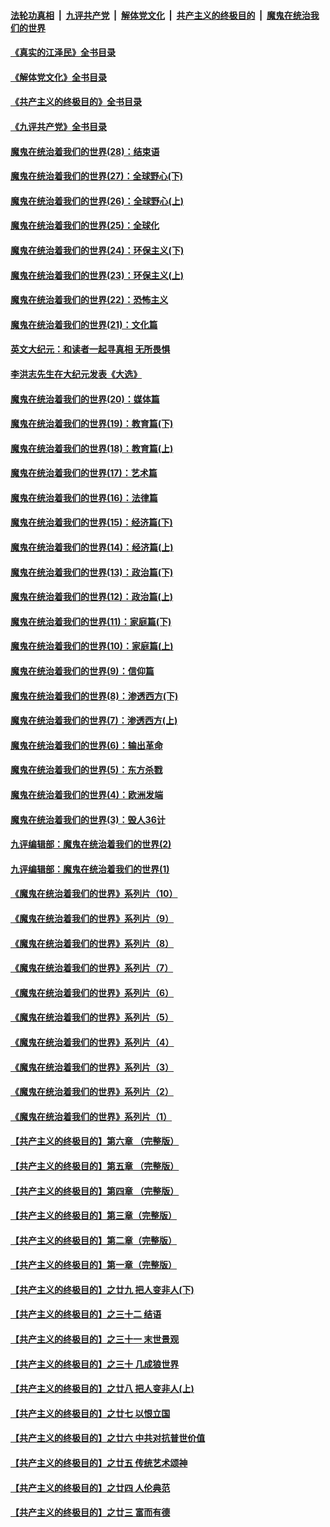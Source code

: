 ####  [法轮功真相](../../../../basic/blob/master/README.md?t=07021631) &nbsp;|&nbsp; [九评共产党](../../../../9ping.md/blob/master/README.md?t=07021631) &nbsp;|&nbsp; [解体党文化](../../../../jtdwh.md/blob/master/README.md?t=07021631)  &nbsp;|&nbsp; [共产主义的终极目的](../../../../gczydzjmd.md/blob/master/README.md?t=07021631) &nbsp;|&nbsp; [魔鬼在统治我们的世界](../../../../mgztzwmdsj.md/blob/master/README.md?t=07021631) 

#### [《真实的江泽民》全书目录](../pages/nsc422/n13721399.md?t=07021631) 

#### [《解体党文化》全书目录](../pages/nsc422/n13721157.md?t=07021631) 

#### [《共产主义的终极目的》全书目录](../pages/nsc422/n13721048.md?t=07021631) 

#### [《九评共产党》全书目录](../pages/nsc422/n13708085.md?t=07021631) 

#### [魔鬼在统治着我们的世界(28)：结束语](../pages/nsc422/n10936246.md?t=07021631) 

#### [魔鬼在统治着我们的世界(27)：全球野心(下)](../pages/nsc422/n10928319.md?t=07021631) 

#### [魔鬼在统治着我们的世界(26)：全球野心(上)](../pages/nsc422/n10900318.md?t=07021631) 

#### [魔鬼在统治着我们的世界(25)：全球化](../pages/nsc422/n10788205.md?t=07021631) 

#### [魔鬼在统治着我们的世界(24)：环保主义(下)](../pages/nsc422/n10695307.md?t=07021631) 

#### [魔鬼在统治着我们的世界(23)：环保主义(上)](../pages/nsc422/n10688613.md?t=07021631) 

#### [魔鬼在统治着我们的世界(22)：恐怖主义](../pages/nsc422/n10614727.md?t=07021631) 

#### [魔鬼在统治着我们的世界(21)：文化篇](../pages/nsc422/n10597706.md?t=07021631) 

#### [英文大纪元：和读者一起寻真相 无所畏惧](../pages/nsc422/n12542027.md?t=07021631) 

#### [李洪志先生在大纪元发表《大选》](../pages/nsc422/n12534746.md?t=07021631) 

#### [魔鬼在统治着我们的世界(20)：媒体篇](../pages/nsc422/n10586579.md?t=07021631) 

#### [魔鬼在统治着我们的世界(19)：教育篇(下)](../pages/nsc422/n10564808.md?t=07021631) 

#### [魔鬼在统治着我们的世界(18)：教育篇(上)](../pages/nsc422/n10526970.md?t=07021631) 

#### [魔鬼在统治着我们的世界(17)：艺术篇](../pages/nsc422/n10499093.md?t=07021631) 

#### [魔鬼在统治着我们的世界(16)：法律篇](../pages/nsc422/n10485969.md?t=07021631) 

#### [魔鬼在统治着我们的世界(15)：经济篇(下)](../pages/nsc422/n10469975.md?t=07021631) 

#### [魔鬼在统治着我们的世界(14)：经济篇(上)](../pages/nsc422/n10457370.md?t=07021631) 

#### [魔鬼在统治着我们的世界(13)：政治篇(下)](../pages/nsc422/n10448270.md?t=07021631) 

#### [魔鬼在统治着我们的世界(12)：政治篇(上)](../pages/nsc422/n10444576.md?t=07021631) 

#### [魔鬼在统治着我们的世界(11)：家庭篇(下)](../pages/nsc422/n10440961.md?t=07021631) 

#### [魔鬼在统治着我们的世界(10)：家庭篇(上)](../pages/nsc422/n10435448.md?t=07021631) 

#### [魔鬼在统治着我们的世界(9)：信仰篇](../pages/nsc422/n10432159.md?t=07021631) 

#### [魔鬼在统治着我们的世界(8)：渗透西方(下)](../pages/nsc422/n10429603.md?t=07021631) 

#### [魔鬼在统治着我们的世界(7)：渗透西方(上)](../pages/nsc422/n10426013.md?t=07021631) 

#### [魔鬼在统治着我们的世界(6)：输出革命](../pages/nsc422/n10421536.md?t=07021631) 

#### [魔鬼在统治着我们的世界(5)：东方杀戮](../pages/nsc422/n10417707.md?t=07021631) 

#### [魔鬼在统治着我们的世界(4)：欧洲发端](../pages/nsc422/n10414890.md?t=07021631) 

#### [魔鬼在统治着我们的世界(3)：毁人36计](../pages/nsc422/n10411583.md?t=07021631) 

#### [九评编辑部：魔鬼在统治着我们的世界(2)](../pages/nsc422/n10410036.md?t=07021631) 

#### [九评编辑部：魔鬼在统治着我们的世界(1)](../pages/nsc422/n10406825.md?t=07021631) 

#### [《魔鬼在统治着我们的世界》系列片（10）](../pages/nsc422/n12292670.md?t=07021631) 

#### [《魔鬼在统治着我们的世界》系列片（9）](../pages/nsc422/n12290859.md?t=07021631) 

#### [《魔鬼在统治着我们的世界》系列片（8）](../pages/nsc422/n12287445.md?t=07021631) 

#### [《魔鬼在统治着我们的世界》系列片（7）](../pages/nsc422/n12283425.md?t=07021631) 

#### [《魔鬼在统治着我们的世界》系列片（6）](../pages/nsc422/n12282314.md?t=07021631) 

#### [《魔鬼在统治着我们的世界》系列片（5）](../pages/nsc422/n12281419.md?t=07021631) 

#### [《魔鬼在统治着我们的世界》系列片（4）](../pages/nsc422/n12274024.md?t=07021631) 

#### [《魔鬼在统治着我们的世界》系列片（3）](../pages/nsc422/n12271322.md?t=07021631) 

#### [《魔鬼在统治着我们的世界》系列片（2）](../pages/nsc422/n12269049.md?t=07021631) 

#### [《魔鬼在统治着我们的世界》系列片（1）](../pages/nsc422/n12267575.md?t=07021631) 

#### [【共产主义的终极目的】第六章 （完整版）](../pages/nsc422/n11428913.md?t=07021631) 

#### [【共产主义的终极目的】第五章 （完整版）](../pages/nsc422/n11428912.md?t=07021631) 

#### [【共产主义的终极目的】第四章 （完整版）](../pages/nsc422/n11428907.md?t=07021631) 

#### [【共产主义的终极目的】第三章（完整版）](../pages/nsc422/n11428848.md?t=07021631) 

#### [【共产主义的终极目的】第二章（完整版）](../pages/nsc422/n11428831.md?t=07021631) 

#### [【共产主义的终极目的】第一章（完整版）](../pages/nsc422/n11417651.md?t=07021631) 

#### [【共产主义的终极目的】之廿九 把人变非人(下)](../pages/nsc422/n11344140.md?t=07021631) 

#### [【共产主义的终极目的】之三十二 结语](../pages/nsc422/n11360535.md?t=07021631) 

#### [【共产主义的终极目的】之三十一 末世景观](../pages/nsc422/n11351129.md?t=07021631) 

#### [【共产主义的终极目的】之三十 几成狼世界](../pages/nsc422/n11348280.md?t=07021631) 

#### [【共产主义的终极目的】之廿八 把人变非人(上)](../pages/nsc422/n11340492.md?t=07021631) 

#### [【共产主义的终极目的】之廿七 以恨立国](../pages/nsc422/n11336944.md?t=07021631) 

#### [【共产主义的终极目的】之廿六 中共对抗普世价值](../pages/nsc422/n11324785.md?t=07021631) 

#### [【共产主义的终极目的】之廿五 传统艺术颂神](../pages/nsc422/n11296396.md?t=07021631) 

#### [【共产主义的终极目的】之廿四 人伦典范](../pages/nsc422/n11296397.md?t=07021631) 

#### [【共产主义的终极目的】之廿三 富而有德](../pages/nsc422/n11283598.md?t=07021631) 

